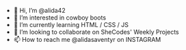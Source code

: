 - 👋 Hi, I’m @alida42
- 👀 I’m interested in cowboy boots
- 🌱 I’m currently learning HTML / CSS / JS
- 💞️ I’m looking to collaborate on SheCodes' Weekly Projects
- 📫 How to reach me @alidasaventyr on INSTAGRAM

<!---
alida42/alida42 is a ✨ special ✨ repository because its `README.md` (this file) appears on your GitHub profile.
You can click the Preview link to take a look at your changes.
--->
